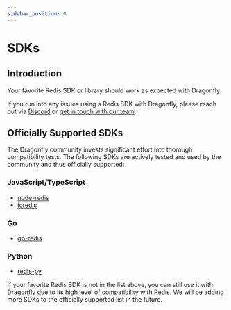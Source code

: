 ```yaml
---
sidebar_position: 0
---
```


# SDKs

## Introduction

Your favorite Redis SDK or library should work as expected with Dragonfly.

If you run into any issues using a Redis SDK with Dragonfly, please reach out via [Discord](https://discord.gg/HsPjXGVH85) or [get in touch with our team](https://www.dragonflydb.io/early-access).

## Officially Supported SDKs

The Dragonfly community invests significant effort into thorough compatibility tests.
The following SDKs are actively tested and used by the community and thus officially supported:

### JavaScript/TypeScript

- [node-redis](https://github.com/redis/node-redis)
- [ioredis](https://github.com/redis/ioredis)

### Go

- [go-redis](https://github.com/redis/go-redis)

### Python

- [redis-py](https://github.com/redis/redis-py)

If your favorite Redis SDK is not in the list above, you can still use it with Dragonfly due to its high level of compatibility with Redis.
We will be adding more SDKs to the officially supported list in the future.
